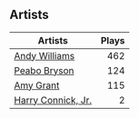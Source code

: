## Artists
Artists | Plays 
----- | -----: 
[Andy Williams](/artists/andy-williams-16425) | 462
[Peabo Bryson](/artists/peabo-bryson-38840) | 124
[Amy Grant](/artists/amy-grant-3053) | 115
[Harry Connick, Jr.](/artists/harry-connick-jr-41411) | 2


